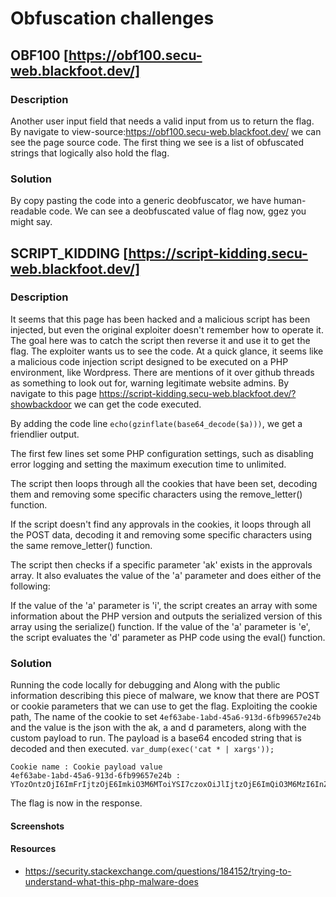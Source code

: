 # Obfuscation challenges

## OBF100 [https://obf100.secu-web.blackfoot.dev/]

### Description
Another user input field that needs a valid input from us to return the flag.
By navigate to view-source:https://obf100.secu-web.blackfoot.dev/ we can see the page source code.
The first thing we see is a list of obfuscated strings that logically also hold the flag.

### Solution
By copy pasting the code into a generic deobfuscator, we have human-readable code.
We can see a deobfuscated value of flag now, ggez you might say.

## SCRIPT_KIDDING [https://script-kidding.secu-web.blackfoot.dev/]

### Description
It seems that this page has been hacked and a malicious script has been injected, but even the original exploiter doesn't remember how to operate it.
The goal here was to catch the script then reverse it and use it to get the flag.
The exploiter wants us to see the code. At a quick glance, it seems like a malicious code injection script designed to be executed on a PHP environment, like Wordpress. There are mentions of it over github threads as something to look out for, warning legitimate website admins.
By navigate to this page https://script-kidding.secu-web.blackfoot.dev/?showbackdoor we can get the code executed. 

By adding the code line `echo(gzinflate(base64_decode($a)))`, we get a friendlier output.

The first few lines set some PHP configuration settings, such as disabling error logging and setting the maximum execution time to unlimited.

The script then loops through all the cookies that have been set, decoding them and removing some specific characters using the remove_letter() function.

If the script doesn't find any approvals in the cookies, it loops through all the POST data, decoding it and removing some specific characters using the same remove_letter() function.

The script then checks if a specific parameter 'ak' exists in the approvals array. It also evaluates the value of the 'a' parameter and does either of the following:

If the value of the 'a' parameter is 'i', the script creates an array with some information about the PHP version and outputs the serialized version of this array using the serialize() function.
If the value of the 'a' parameter is 'e', the script evaluates the 'd' parameter as PHP code using the eval() function.

### Solution
Running the code locally for debugging and Along with the public information describing this piece of malware, we know that there are POST or cookie parameters that we can use to get the flag.
Exploiting the cookie path, The name of the cookie to set `4ef63abe-1abd-45a6-913d-6fb99657e24b` and the value is the json with the ak, a and d parameters, along with the custom payload to run.
The payload is a base64 encoded string that is decoded and then executed.
```var_dump(exec('cat * | xargs'));```

```
Cookie name : Cookie payload value
4ef63abe-1abd-45a6-913d-6fb99657e24b : YTozOntzOjI6ImFrIjtzOjE6ImkiO3M6MToiYSI7czoxOiJlIjtzOjE6ImQiO3M6MzI6InZhcl9kdW1wKGV4ZWMoJ2NhdCAqIHwgeGFyZ3MnKSk7Ijt9
```
The flag is now in the response.

#### Screenshots

#### Resources
 - https://security.stackexchange.com/questions/184152/trying-to-understand-what-this-php-malware-does




